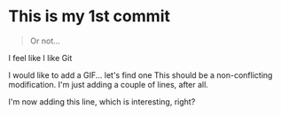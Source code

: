 # This is my 1st commit
> Or not...

I feel like I like Git

I would like to add a GIF... let's find one
This should be a non-conflicting modification.
I'm just adding a couple of lines, after all.

I'm now adding this line, which is interesting, right?

